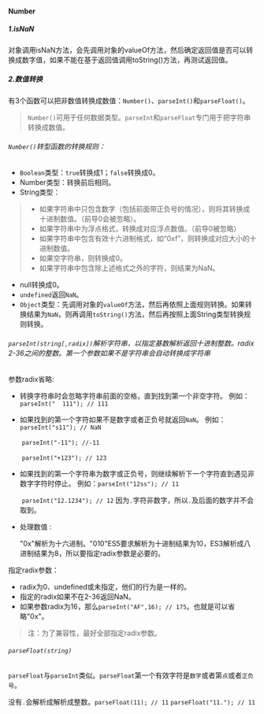 #### Number

##### 1.isNaN

对象调用isNaN方法，会先调用对象的valueOf方法，然后确定返回值是否可以转换成数字值，如果不能在基于返回值调用toString()方法，再测试返回值。

##### 2.数值转换

有3个函数可以把非数值转换成数值：`Number()`、`parseInt()`和`parseFloat()`。

> `Number()`可用于任何数据类型。`parseInt`和`parseFloat`专门用于把字符串转换成数值。

###### `Number()`转型函数的转换规则：

- `Boolean`类型：`true`转换成1；`false`转换成0。
- Number类型：转换前后相同。
- String类型：

> - 如果字符串中只包含数字（包括前面带正负号的情况），则将其转换成十进制数值。（前导0会被忽略）。
> - 如果字符串中为浮点格式，转换成对应浮点数值。（前导0被忽略）
> - 如果字符串中包含有效十六进制格式，如“0xf”，则转换成对应大小的十进制数值。
> - 如果空字符串，则转换成0。
> - 如果字符串中包含除上述格式之外的字符，则结果为NaN。

- null转换成0。
- `undefined`返回`NaN`。
- `Object`类型：先调用对象的`valueOf`方法，然后再依照上面规则转换。如果转换结果为`NaN`，则再调用`toString()`方法，然后再按照上面String类型转换规则转换。

###### `parseInt(string[,radix])`解析字符串，以指定基数解析返回十进制整数。radix 2-36之间的整数。第一个参数如果不是字符串会自动转换成字符串

参数radix省略:

- 转换字符串时会忽略字符串前面的空格，直到找到第一个非空字符。
  例如：`parseInt("  111"); // 111`

- 如果找到的第一个字符如果不是数字或者正负号就返回`NaN`。
  例如：`parseInt("s11"); // NaN`

  ​			`parseInt("-11"); //-11`

  ​			`parseInt("+123"); // 123`

- 如果找到的第一个字符串为数字或正负号，则继续解析下一个字符直到遇见非数字字符时停止。
  例如：`parseInt("12ss"); // 11`

  ​			`parseInt("12.1234"); // 12` 因为`.`字符非数字，所以`.`及后面的数字并不会取到。

- 处理数值 :

  "0x"解析为十六进制。"010"ES5要求解析为十进制结果为10，ES3解析成八进制结果为8，所以要指定radix参数是必要的。

指定radix参数：

- radix为0、undefined或未指定，他们的行为是一样的。
- 指定的radix如果不在2-36返回NaN。
- 如果参数radix为16，那么`parseInt("AF",16); // 175`。也就是可以省略"0x"。

> 注：为了兼容性，最好全部指定radix参数。

###### `parseFloat(string)`

`parseFloat`与`parseInt`类似。`parseFloat`第一个有效字符是`数字`或者第`点`或者`正负号`。

没有`.`会解析成解析成整数。`parseFloat(11); // 11` `parseFloat("11."); // 11`
